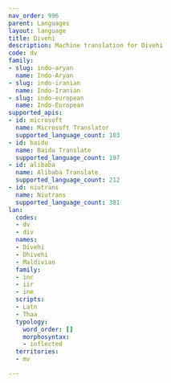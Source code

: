 ```yaml
---
nav_order: 996
parent: Languages
layout: language
title: Divehi
description: Machine translation for Divehi
code: dv
family:
- slug: indo-aryan
  name: Indo-Aryan
- slug: indo-iranian
  name: Indo-Iranian
- slug: indo-european
  name: Indo-European
supported_apis:
- id: microsoft
  name: Microsoft Translator
  supported_language_count: 103
- id: baidu
  name: Baidu Translate
  supported_language_count: 197
- id: alibaba
  name: Alibaba Translate
  supported_language_count: 212
- id: niutrans
  name: Niutrans
  supported_language_count: 381
lan:
  codes:
  - dv
  - div
  names:
  - Divehi
  - Dhivehi
  - Maldivian
  family:
  - inc
  - iir
  - ine
  scripts:
  - Latn
  - Thaa
  typology:
    word_order: []
    morphosyntax:
    - inflected
  territories:
  - mv

---
```


